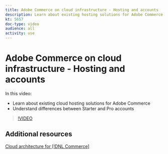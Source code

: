 ```yaml
---
title: Adobe Commerce on cloud infrastructure - Hosting and accounts
description: Learn about existing hosting solutions for Adobe Commerce​. Understand differences between Starter and Pro accounts​.
kt: 5657
doc-type: video
audience: all
activity: use
---
```


# Adobe Commerce on cloud infrastructure - Hosting and accounts

In this video:

- Learn about existing cloud hosting solutions​ for Adobe Commerce
- Understand differences between Starter and Pro accounts​

>[!VIDEO](https://video.tv.adobe.com/v/35813?quality=12&learn=on)

## Additional resources

[Cloud architecture for [!DNL Commerce]](https://devdocs.magento.com/cloud/architecture/cloud-architecture.html)
